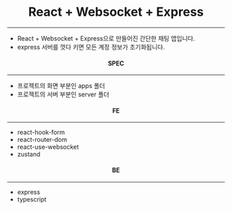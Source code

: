 <h1 align="center">React + Websocket + Express</h1>
<hr/>

<ul>
  <li>React + Websocket + Express으로 만들어진 간단한 채팅 앱입니다.</li>
  <li>express 서버를 껏다 키면 모든 계정 정보가 초기화됩니다.</li>
</ul>

<h4 align="center">SPEC</h4>
<hr/>
<ul>
  <li>프로젝트의 화면 부분인 apps 폴더</li>
  <li>프로젝트의 서버 부분인 server 폴더</li>
</ul>

<h4 align="center">FE</h4>
<hr/>
<ul>
  <li>react-hook-form</li>
  <li>react-router-dom</li>
  <li>react-use-websocket</li>
  <li>zustand</li>
</ul>

<h4 align="center">BE</h4>
<hr/>
<ul>
  <li>express</li>
  <li>typescript</li>
</ul>